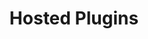 ---
title: 'Hosted Plugins'
breadcrumb_title: "Hosted plugins"
layout: 'listplugins'
meta_title: 'Hosted solution - MultiSafepay Docs'
meta_description: "The MultiSafepay Documentation Center presents all relevant information about our Plugins and API. You can also find support pages for Payment Methods, Tools and General Questions as well as the contact details of our Support and Integration Teams."
logo: '/svgs/Hosted plugins.svg'
short_description: 'Our plugins for hosted solutions.'
weight: 20
---